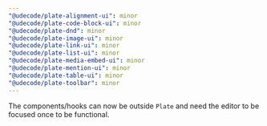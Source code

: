 ```yaml
---
"@udecode/plate-alignment-ui": minor
"@udecode/plate-code-block-ui": minor
"@udecode/plate-dnd": minor
"@udecode/plate-image-ui": minor
"@udecode/plate-link-ui": minor
"@udecode/plate-list-ui": minor
"@udecode/plate-media-embed-ui": minor
"@udecode/plate-mention-ui": minor
"@udecode/plate-table-ui": minor
"@udecode/plate-toolbar": minor
---
```


The components/hooks can now be outside `Plate` and need the
editor to be focused once to be functional.
